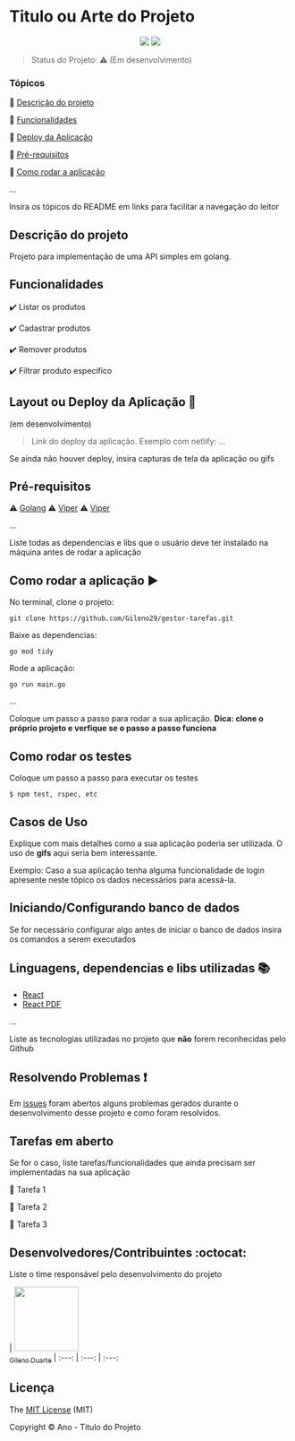 <h1>Titulo ou Arte do Projeto</h1> 

<p align="center">
  <img src="https://img.shields.io/badge/Go-00ADD8?style=for-the-badge&logo=go&logoColor=white">
  <img src="https://img.shields.io/badge/Linux-FCC624?style=for-the-badge&logo=linux&logoColor=black"/>
</p>

> Status do Projeto: :warning: (Em desenvolvimento)

### Tópicos 

:small_blue_diamond: [Descrição do projeto](#descrição-do-projeto)

:small_blue_diamond: [Funcionalidades](#funcionalidades)

:small_blue_diamond: [Deploy da Aplicação](#deploy-da-aplicação-dash)

:small_blue_diamond: [Pré-requisitos](#pré-requisitos)

:small_blue_diamond: [Como rodar a aplicação](#como-rodar-a-aplicação-arrow_forward)

... 

Insira os tópicos do README em links para facilitar a navegação do leitor

## Descrição do projeto 

<p align="justify">
  Projeto para implementação de uma API simples em golang.
</p>

## Funcionalidades

:heavy_check_mark: Listar os produtos  

:heavy_check_mark: Cadastrar produtos

:heavy_check_mark: Remover produtos  

:heavy_check_mark: Filtrar produto especifico  

## Layout ou Deploy da Aplicação :dash:
(em desenvolvimento)
> Link do deploy da aplicação. Exemplo com netlify:
... 

Se ainda não houver deploy, insira capturas de tela da aplicação ou gifs

## Pré-requisitos

:warning: [Golang](https://go.dev/doc/install)
:warning: [Viper](https://github.com/spf13/viper)
:warning: [Viper](https://github.com/go-chi/chi/v5)

...

Liste todas as dependencias e libs que o usuário deve ter instalado na máquina antes de rodar a aplicação 

## Como rodar a aplicação :arrow_forward:

No terminal, clone o projeto: 

```
git clone https://github.com/Gileno29/gestor-tarefas.git
```
Baixe as dependencias:

```
go mod tidy
```
Rode a aplicação:

```
go run main.go
```

... 

Coloque um passo a passo para rodar a sua aplicação. **Dica: clone o próprio projeto e verfique se o passo a passo funciona**


## Como rodar os testes

Coloque um passo a passo para executar os testes

```
$ npm test, rspec, etc 
```

## Casos de Uso

Explique com mais detalhes como a sua aplicação poderia ser utilizada. O uso de **gifs** aqui seria bem interessante. 

Exemplo: Caso a sua aplicação tenha alguma funcionalidade de login apresente neste tópico os dados necessários para acessá-la.


## Iniciando/Configurando banco de dados

Se for necessário configurar algo antes de iniciar o banco de dados insira os comandos a serem executados 

## Linguagens, dependencias e libs utilizadas :books:

- [React](https://pt-br.reactjs.org/docs/create-a-new-react-app.html)
- [React PDF](https://react-pdf.org/)

...

Liste as tecnologias utilizadas no projeto que **não** forem reconhecidas pelo Github 

## Resolvendo Problemas :exclamation:

Em [issues]() foram abertos alguns problemas gerados durante o desenvolvimento desse projeto e como foram resolvidos. 

## Tarefas em aberto

Se for o caso, liste tarefas/funcionalidades que ainda precisam ser implementadas na sua aplicação

:memo: Tarefa 1 

:memo: Tarefa 2 

:memo: Tarefa 3 

## Desenvolvedores/Contribuintes :octocat:

Liste o time responsável pelo desenvolvimento do projeto

| [<img src="https://avatars.githubusercontent.com/u/38367700?s=400&u=bcd215bc79bca1543c9723bb3b1cbce93945200a&v=4" width=115><br><sub>Gileno Duarte</sub>](https://github.com/Gileno29/) 
| :---: | :---: | :---: 

## Licença 

The [MIT License]() (MIT)

Copyright :copyright: Ano - Titulo do Projeto





